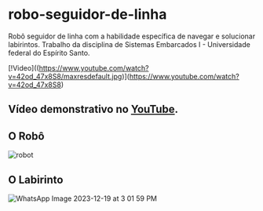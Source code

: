 # robo-seguidor-de-linha
Robô seguidor de linha com a habilidade específica de navegar e solucionar labirintos.
Trabalho da disciplina de Sistemas Embarcados I - Universidade federal do Espírito Santo.

[!Video]((https://www.youtube.com/watch?v=42od_47x8S8/maxresdefault.jpg)](https://www.youtube.com/watch?v=42od_47x8S8)

## Vídeo demonstrativo no [YouTube](https://youtu.be/42od_47x8S8).

## O Robô
![robot](https://github.com/MateusSartorio/robo-seguidor-de-linha/assets/69646100/72749fd0-925d-4d86-a08f-0f7dff8bf461)

## O Labirinto
![WhatsApp Image 2023-12-19 at 3 01 59 PM](https://github.com/MateusSartorio/robo-seguidor-de-linha/assets/69646100/2c11934c-82dd-4713-8143-908e6f4abb90)
